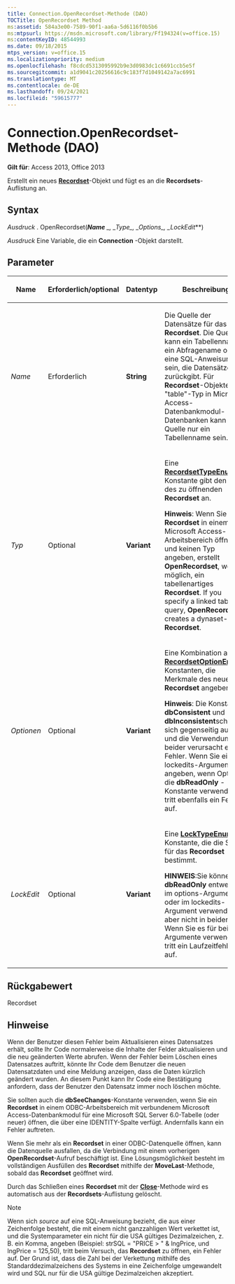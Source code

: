 ```yaml
---
title: Connection.OpenRecordset-Methode (DAO)
TOCTitle: OpenRecordset Method
ms:assetid: 584a3e00-7589-90f1-aa6a-5d6116f0b5b6
ms:mtpsurl: https://msdn.microsoft.com/library/Ff194324(v=office.15)
ms:contentKeyID: 48544993
ms.date: 09/18/2015
mtps_version: v=office.15
ms.localizationpriority: medium
ms.openlocfilehash: f8cdcd5313095992b9e3d0983dc1c6691ccb5e5f
ms.sourcegitcommit: a1d9041c20256616c9c183f7d1049142a7ac6991
ms.translationtype: MT
ms.contentlocale: de-DE
ms.lasthandoff: 09/24/2021
ms.locfileid: "59615777"
---
```

# <a name="connectionopenrecordset-method-dao"></a>Connection.OpenRecordset-Methode (DAO)

**Gilt für**: Access 2013, Office 2013

Erstellt ein neues **[Recordset](recordset-object-dao.md)**-Objekt und fügt es an die **Recordsets**-Auflistung an.

## <a name="syntax"></a>Syntax

*Ausdruck* . OpenRecordset(***Name** _, _*_Type_*_, _*_Options_*_, _*_LockEdit_**)

*Ausdruck* Eine Variable, die ein **Connection** -Objekt darstellt.

## <a name="parameters"></a>Parameter

<table>
<colgroup>
<col style="width: 25%" />
<col style="width: 25%" />
<col style="width: 25%" />
<col style="width: 25%" />
</colgroup>
<thead>
<tr class="header">
<th><p>Name</p></th>
<th><p>Erforderlich/optional</p></th>
<th><p>Datentyp</p></th>
<th><p>Beschreibung</p></th>
</tr>
</thead>
<tbody>
<tr class="odd">
<td><p><em>Name</em></p></td>
<td><p>Erforderlich</p></td>
<td><p><strong>String</strong></p></td>
<td><p>Die Quelle der Datensätze für das neue  <strong>Recordset</strong>. Die Quelle kann ein Tabellenname, ein Abfragename oder eine SQL-Anweisung sein, die Datensätze zurückgibt. Für <strong>Recordset</strong>-Objekte vom "table"-Typ in Microsoft Access-Datenbankmodul-Datenbanken kann die Quelle nur ein Tabellenname sein.</p></td>
</tr>
<tr class="even">
<td><p><em>Typ</em></p></td>
<td><p>Optional</p></td>
<td><p><strong>Variant</strong></p></td>
<td><p>Eine <strong><a href="recordsettypeenum-enumeration-dao.md">RecordsetTypeEnum</a></strong>-Konstante gibt den Typ des zu öffnenden <strong>Recordset</strong> an.</p><p><strong>Hinweis</strong>: Wenn Sie ein <strong>Recordset</strong> in einem Microsoft Access-Arbeitsbereich öffnen und keinen Typ angeben, erstellt <strong>OpenRecordset</strong>, wenn möglich, ein tabellenartiges <strong>Recordset</strong>. If you specify a linked table or query, <strong>OpenRecordset</strong> creates a dynaset-type <strong>Recordset</strong>.</p>
</td>
</tr>
<tr class="odd">
<td><p><em>Optionen</em></p></td>
<td><p>Optional</p></td>
<td><p><strong>Variant</strong></p></td>
<td><p>Eine Kombination aus <strong><a href="recordsetoptionenum-enumeration-dao.md">RecordsetOptionEnum</a></strong>-Konstanten, die Merkmale des neuen <strong>Recordset</strong> angeben.</p><p><strong>Hinweis</strong>: Die Konstanten <strong>dbConsistent</strong> und <strong>dbInconsistent</strong>schließen sich gegenseitig aus, und die Verwendung beider verursacht einen Fehler. Wenn Sie ein lockedits-Argument angeben, wenn Optionen die <strong>dbReadOnly</strong> -Konstante verwenden, tritt ebenfalls ein Fehler auf.</p>
</td>
</tr>
<tr class="even">
<td><p><em>LockEdit</em></p></td>
<td><p>Optional</p></td>
<td><p><strong>Variant</strong></p></td>
<td><p>Eine <strong><a href="locktypeenum-enumeration-dao.md">LockTypeEnum</a></strong>-Konstante, die die Sperre für das <strong>Recordset</strong> bestimmt.</p><p><strong>HINWEIS</strong>:Sie können <strong>dbReadOnly</strong> entweder im options-Argument oder im lockedits-Argument verwenden, aber nicht in beiden. Wenn Sie es für beide Argumente verwenden, tritt ein Laufzeitfehler auf.</p>
</td>
</tr>
</tbody>
</table>


## <a name="return-value"></a>Rückgabewert

Recordset

## <a name="remarks"></a>Hinweise

Wenn der Benutzer diesen Fehler beim Aktualisieren eines Datensatzes erhält, sollte Ihr Code normalerweise die Inhalte der Felder aktualisieren und die neu geänderten Werte abrufen. Wenn der Fehler beim Löschen eines Datensatzes auftritt, könnte Ihr Code dem Benutzer die neuen Datensatzdaten und eine Meldung anzeigen, dass die Daten kürzlich geändert wurden. An diesem Punkt kann Ihr Code eine Bestätigung anfordern, dass der Benutzer den Datensatz immer noch löschen möchte.

Sie sollten auch die **dbSeeChanges**-Konstante verwenden, wenn Sie ein **Recordset** in einem ODBC-Arbeitsbereich mit verbundenem Microsoft Access-Datenbankmodul für eine Microsoft SQL Server 6.0-Tabelle (oder neuer) öffnen, die über eine  IDENTITY-Spalte verfügt. Andernfalls kann ein Fehler auftreten.

Wenn Sie mehr als ein **Recordset** in einer ODBC-Datenquelle öffnen, kann die Datenquelle ausfallen, da die Verbindung mit einem vorherigen **OpenRecordset**-Aufruf beschäftigt ist. Eine Lösungsmöglichkeit besteht im vollständigen Ausfüllen des **Recordset** mithilfe der **MoveLast**-Methode, sobald das **Recordset** geöffnet wird.

Durch das Schließen eines **Recordset** mit der **[Close](connection-close-method-dao.md)**-Methode wird es automatisch aus der **Recordsets**-Auflistung gelöscht.

> [!NOTE]
> Wenn sich *source* auf eine SQL-Anweisung bezieht, die aus einer Zeichenfolge besteht, die mit einem nicht ganzzahligen Wert verkettet ist, und die Systemparameter ein nicht für die USA gültiges Dezimalzeichen, z. B. ein Komma, angeben (Beispiel: strSQL = "PRICE &gt; " &amp; lngPrice, und lngPrice = 125,50), tritt beim Versuch, das **Recordset** zu öffnen, ein Fehler auf. Der Grund ist, dass die Zahl bei der Verkettung mithilfe des Standarddezimalzeichens des Systems in eine Zeichenfolge umgewandelt wird und SQL nur für die USA gültige Dezimalzeichen akzeptiert.


